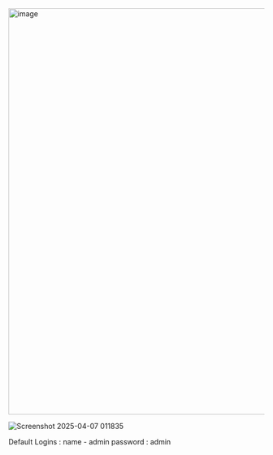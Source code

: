 <img width="800" alt="image" src="https://github.com/user-attachments/assets/20e35755-a2e6-4dad-8a07-4ee6f58c55b1" />

![Screenshot 2025-04-07 011835](https://github.com/user-attachments/assets/c599d47e-ac30-4315-b029-19e2e868700f)



Default Logins : name - admin
password : admin
